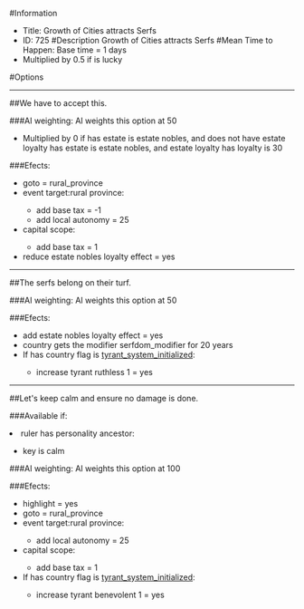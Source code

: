 #Information
 - Title: Growth of Cities attracts Serfs
 - ID: 725
#Description
Growth of Cities attracts Serfs
#Mean Time to Happen:
Base time = 1 days
 - Multiplied by 0.5 if is lucky

#Options

___
##We have to accept this.

###AI weighting:
AI weights this option at 50
 - Multiplied by 0 if has estate is estate nobles, and does not have estate loyalty has estate is estate nobles, and estate loyalty has loyalty is 30


###Efects:<ul><li>goto = rural_province</li><li>event target:rural province:</li><ul><li>add base tax = -1</li><li>add local autonomy = 25</li></ul><li>capital scope:</li><ul><li>add base tax = 1</li></ul><li>reduce estate nobles loyalty effect = yes</li></ul>

___
##The serfs belong on their turf.

###AI weighting:
AI weights this option at 50


###Efects:<ul><li>add estate nobles loyalty effect = yes</li><li>country gets the modifier serfdom_modifier for 20 years</li><li>If has country flag is [tyrant_system_initialized](../flags/tyrant_system_initialized.md):</li><ul><li>increase tyrant ruthless 1 = yes</li></ul></ul>

___
##Let's keep calm and ensure no damage is done.

###Available if:
<li>ruler has personality ancestor:</li><ul><li>key is calm</li></ul>

###AI weighting:
AI weights this option at 100


###Efects:<ul><li>highlight = yes</li><li>goto = rural_province</li><li>event target:rural province:</li><ul><li>add local autonomy = 25</li></ul><li>capital scope:</li><ul><li>add base tax = 1</li></ul><li>If has country flag is [tyrant_system_initialized](../flags/tyrant_system_initialized.md):</li><ul><li>increase tyrant benevolent 1 = yes</li></ul></ul>
